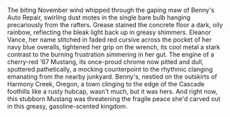 The biting November wind whipped through the gaping maw of Benny's Auto Repair, swirling dust motes in the single bare bulb hanging precariously from the rafters.  Grease stained the concrete floor a dark, oily rainbow, reflecting the bleak light back up in greasy shimmers.  Eleanor Vance, her name stitched in faded red cursive across the pocket of her navy blue overalls, tightened her grip on the wrench, its cool metal a stark contrast to the burning frustration simmering in her gut. The engine of a cherry-red '67 Mustang, its once-proud chrome now pitted and dull, sputtered pathetically, a mocking counterpoint to the rhythmic clanging emanating from the nearby junkyard. Benny's, nestled on the outskirts of Harmony Creek, Oregon, a town clinging to the edge of the Cascade foothills like a rusty hubcap, wasn't much, but it was hers. And right now, this stubborn Mustang was threatening the fragile peace she'd carved out in this greasy, gasoline-scented kingdom.
